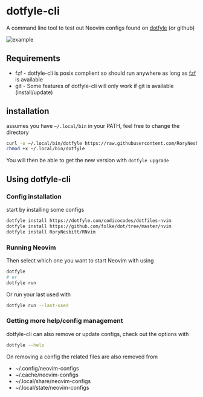 dotfyle-cli
====

A command line tool to test out Neovim configs found on
[dotfyle](https://dotfyle.com) (or github)

![example](https://user-images.githubusercontent.com/33930918/266866395-ce0b89cc-a953-4208-abeb-465f03f7b752.png)

## Requirements

- fzf - dotfyle-cli is posix complient so should run anywhere as long as
[fzf](https://github.com/junegunn/fzf) is available
- git - Some features of dotfyle-cli will only work if git is available
  (install/update)

## installation

assumes you have `~/.local/bin` in your PATH, feel free to change the directory
```sh
curl -o ~/.local/bin/dotfyle https://raw.githubusercontent.com/RoryNesbitt/dotfyle-cli/main/dotfyle
chmod +x ~/.local/bin/dotfyle
```
You will then be able to get the new version with `dotfyle upgrade`

## Using dotfyle-cli

### Config installation

start by installing some configs
```sh
dotfyle install https://dotfyle.com/codicocodes/dotfiles-nvim
dotfyle install https://github.com/folke/dot/tree/master/nvim
dotfyle install RoryNesbitt/RNvim
```

### Running Neovim

Then select which one you want to start Neovim with using
```sh
dotfyle
# or
dotfyle run
```
Or run your last used with
```sh
dotfyle run --last-used
```

### Getting more help/config management

dotfyle-cli can also remove or update configs, check out the options with
```sh
dotfyle --help
```

On removing a config the related files are also removed from
- ~/.config/neovim-configs
- ~/.cache/neovim-configs
- ~/.local/share/neovim-configs
- ~/.local/state/neovim-configs
